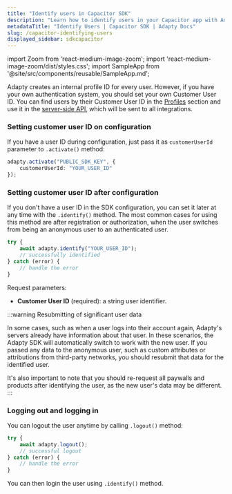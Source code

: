 ```yaml
---
title: "Identify users in Capacitor SDK"
description: "Learn how to identify users in your Capacitor app with Adapty SDK."
metadataTitle: "Identify Users | Capacitor SDK | Adapty Docs"
slug: /capacitor-identifying-users
displayed_sidebar: sdkcapacitor
---
```


import Zoom from 'react-medium-image-zoom';
import 'react-medium-image-zoom/dist/styles.css';
import SampleApp from '@site/src/components/reusable/SampleApp.md';

Adapty creates an internal profile ID for every user. However, if you have your own authentication system, you should set your own Customer User ID. You can find users by their Customer User ID in the [Profiles](profiles-crm) section and use it in the [server-side API](getting-started-with-server-side-api), which will be sent to all integrations.

### Setting customer user ID on configuration

If you have a user ID during configuration, just pass it as `customerUserId` parameter to `.activate()` method:


```typescript showLineNumbers
adapty.activate("PUBLIC_SDK_KEY", {
    customerUserId: "YOUR_USER_ID"
});
```

<SampleApp />

### Setting customer user ID after configuration

If you don't have a user ID in the SDK configuration, you can set it later at any time with the `.identify()` method. The most common cases for using this method are after registration or authorization, when the user switches from being an anonymous user to an authenticated user.


```typescript showLineNumbers
try {
    await adapty.identify("YOUR_USER_ID");
    // successfully identified
} catch (error) {
    // handle the error
}
```

Request parameters:

- **Customer User ID** (required): a string user identifier.

:::warning
Resubmitting of significant user data

In some cases, such as when a user logs into their account again, Adapty's servers already have information about that user. In these scenarios, the Adapty SDK will automatically switch to work with the new user. If you passed any data to the anonymous user, such as custom attributes or attributions from third-party networks, you should resubmit that data for the identified user.

It's also important to note that you should re-request all paywalls and products after identifying the user, as the new user's data may be different.
:::

### Logging out and logging in

You can logout the user anytime by calling `.logout()` method:


```typescript showLineNumbers
try {
    await adapty.logout();
    // successful logout
} catch (error) {
    // handle the error
}
```

You can then login the user using `.identify()` method.